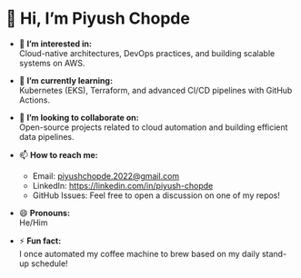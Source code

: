 # 👋 Hi, I’m Piyush Chopde

- 👀 **I’m interested in:**  
  Cloud-native architectures, DevOps practices, and building scalable systems on AWS.  

- 🌱 **I’m currently learning:**  
  Kubernetes (EKS), Terraform, and advanced CI/CD pipelines with GitHub Actions.

- 💞️ **I’m looking to collaborate on:**  
  Open-source projects related to cloud automation and building efficient data pipelines.

- 📫 **How to reach me:**  
  - Email: piyushchopde.2022@gmail.com  
  - LinkedIn: https://linkedin.com/in/piyush-chopde  
  - GitHub Issues: Feel free to open a discussion on one of my repos!

- 😄 **Pronouns:**  
  He/Him

- ⚡ **Fun fact:**  
  I once automated my coffee machine to brew based on my daily stand-up schedule!

